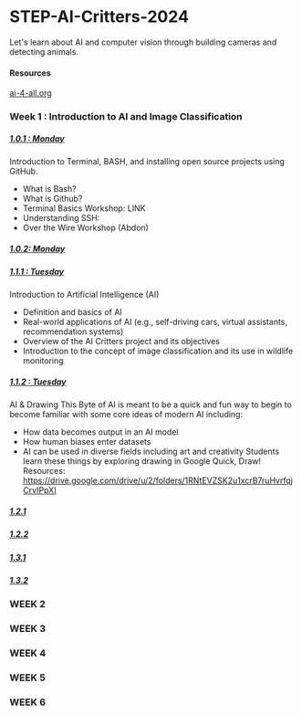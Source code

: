 # STEP-AI-Critters-2024
Let's learn about AI and computer vision through building cameras and detecting animals. 

#### Resources
[ai-4-all.org](https://ai-4-all.org/resources/)


### Week 1 : Introduction to AI and Image Classification

##### <ins>1.0.1 : Monday </ins>
Introduction to Terminal, BASH, and installing open source projects using GitHub. 
- What is Bash?
- What is Github?
- Terminal Basics Workshop: LINK
- Understanding SSH: 
- Over the Wire Workshop (Abdon)
  
##### <ins>1.0.2: Monday</ins>


##### <ins>1.1.1 : Tuesday </ins>
Introduction to Artificial Intelligence (AI)
- Definition and basics of AI
- Real-world applications of AI (e.g., self-driving cars, virtual assistants, recommendation systems)
- Overview of the AI Critters project and its objectives
- Introduction to the concept of image classification and its use in wildlife monitoring


##### <ins>1.1.2 : Tuesday</ins>
AI & Drawing
This Byte of AI is meant to be a quick and fun way to begin to become familiar with some core ideas of modern AI including:
- How data becomes output in an AI model
- How human biases enter datasets
- AI can be used in diverse fields including art and creativity
Students learn these things by exploring drawing in Google Quick, Draw!
Resources: https://drive.google.com/drive/u/2/folders/1RNtEVZSK2u1xcrB7ruHvrfqjCrvIPpXI




##### <ins>1.2.1</ins>
##### <ins>1.2.2</ins>

##### <ins>1.3.1</ins>
##### <ins>1.3.2</ins>



### WEEK 2

### WEEK 3

### WEEK 4

### WEEK 5

### WEEK 6


